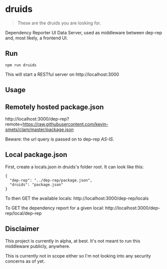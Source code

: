 # druids

> These are the druids you are looking for.

Dependency Reporter UI Data Server, used as middleware between dep-rep and, most likely, a frontend UI.

## Run

```
npm run druids
```

This will start a RESTful server on http://localhost:3000

## Usage

## Remotely hosted package.json

http://localhost:3000/dep-rep?remote=https://raw.githubusercontent.com/kevin-smets/clam/master/package.json

Beware: the url query is passed on to dep-rep *AS-IS*.

## Local package.json

First, create a locals.json in druids's folder root. It can look like this:

```
{
  "dep-rep": "../dep-rep/package.json",
  "druids": "package.json"
}
```

To then GET the available locals: http://localhost:3000/dep-rep/locals

To GET the dependency report for a given local: http://localhost:3000/dep-rep/local/dep-rep

## Disclaimer

This project is currently in alpha, at best. It's not meant to run this middleware publicly, anywhere.

This is currently not in scope either so I'm not looking into any security concerns as of yet.